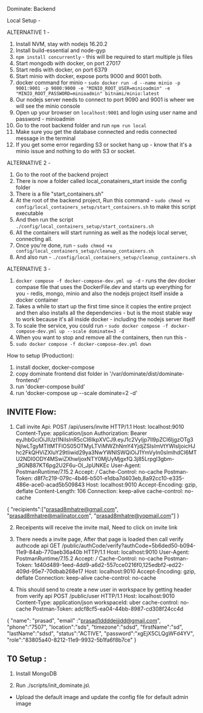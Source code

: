 Dominate: Backend

Local Setup - 

ALTERNATIVE 1 - 
1. Install NVM, stay with nodejs 16.20.2
2. Install build-essential and node-gyp
3. `npm install concurrently` - this will be required to start multiple js files
4. Start mongodb with docker, on port 27017
5. Start redis with docker, on port 6379
6. Start minio with docker, expose ports 9000 and 9001 both.
7. docker command for minio - `sudo docker run -d --name minio -p 9001:9001 -p 9000:9000 -e "MINIO_ROOT_USER=minioadmin" -e "MINIO_ROOT_PASSWORD=minioadmin" bitnami/minio:latest`
8. Our nodejs server needs to connect to port 9090 and 9001 is wheer we will see the minio console
9. Open up your browser on `localhost:9001` and login using user name and password - minioadmin
10. Go to the root backend folder and run `npm run local`
11. Make sure you get the database connected and redis connected message in the terminal
12. If you get some error regarding S3 or socket hang up - know that it's a minio issue and nothing to do with S3 or socket.

ALTERNATIVE 2 - 
1. Go to the root of the backend project
2. There is now a folder called local_conatainers_start inside the config folder
3. There is a file "start_containers.sh"
4. At the root of the backend project, Run this command - `sudo chmod +x config/local_containers_setup/start_containers.sh` to make this script executable
5. And then run the script `./config/local_containers_setup/start_containers.sh`
6. All the containers will start running as well as the nodejs local server, connecting all.
7. Once you're done, run - `sudo chmod +x config/local_containers_setup/cleanup_containers.sh`
8. And also run - `./config/local_containers_setup/cleanup_containers.sh`

ALTERNATIVE 3 - 
1.  `docker compose -f docker-compose-dev.yml up -d` - runs the dev docker compase file that uses the DockerFile.dev and starts up everything for you - redis, mongo, minio and also the nodejs project itself inside a docker container
2. Takes a while to start up the first time since it copies the entire project and then also installs all the dependencies - but is the most stable way to work because it's all inside docker - including the nodejs server itself
3. To scale the service, you could run - `sudo docker compose -f docker-compose-dev.yml up --scale dominate=3 -d`
4. When you want to stop and remove all the containers, then run this - 
5. `sudo docker compose -f docker-compose-dev.yml down`



How to setup (Production):
1. install docker, docker-compose
2. copy dominate frontend dist folder in '/var/dominate/dist/dominate-frontend/'
3. run 'docker-compose build'
3. run 'docker-compose up --scale dominate=2 -d' 



INVITE Flow:
------------------
1. Call invite Api:
POST /api/users/invite HTTP/1.1
Host: localhost:9010
Content-Type: application/json
Authorization: Bearer eyJhbGciOiJIUzI1NiIsInR5cCI6IkpXVCJ9.eyJ1c2VyIjp7Il9pZCI6IjgzOTg3NjIwLTgyMTItMTFlOS05OTMyLTViMWZhNmY4YjdjZSIsImVtYWlsIjoicHJhc2FkQHViZXIuY29tIiwid29ya3NwYWNlSWQiOiJ1YmVyIn0sImlhdCI6MTU2NDI0ODY4MSwiZXhwIjoxNTY0MjUyMjgxfQ.3j85Lrpgl3gbm-_9GNB87KT6pg2U2F6u-Ol_JpUNKEc
User-Agent: PostmanRuntime/7.15.2
Accept: */*
Cache-Control: no-cache
Postman-Token: d8f7c219-079c-4b46-b501-e1dba7d403eb,8a92cc10-e335-486e-ace0-acad5b509843
Host: localhost:9010
Accept-Encoding: gzip, deflate
Content-Length: 106
Connection: keep-alive
cache-control: no-cache

{
	"recipients":["prasad8mhatre@gmail.com", "prasad8mhatre@mailinator.com", "prasad8mhatre@yopmail.com"]
}

2. Receipents will receive the invite mail, Need to click on invite link
3. There needs a invite page, After that page is loaded then call verify authcode api
GET /public/authCode/verify?authCode=5b6ded50-b094-11e9-84ab-770aeb36a40b HTTP/1.1
Host: localhost:9010
User-Agent: PostmanRuntime/7.15.2
Accept: */*
Cache-Control: no-cache
Postman-Token: 1d40d489-1eed-4dd9-a6d2-557cce0216f0,125edbf2-ed22-409d-95e7-70dbab268e17
Host: localhost:9010
Accept-Encoding: gzip, deflate
Connection: keep-alive
cache-control: no-cache

4. This should send to create a new user in workspace by getting header from verify api
POST /public/user HTTP/1.1
Host: localhost:9010
Content-Type: application/json
workspaceId: uber
cache-control: no-cache
Postman-Token: adcf8cf5-ea04-44bb-8987-cd308f24cc4d

{
	"name": "prasad",
	"email" :"prasad1ddddejjjdd@gmail.com",
	"phone":"7507",
	"location":"sds",
	"timezone":"sdsd",
	"firstName":"sd",
	"lastName":"sdsd",
	"status":"ACTIVE",
	"password":"xgEjX5CLQgWFd4YV",
	"role":"83805a40-8212-11e9-9932-5b1fa6f8b7ce"
}



T0 Setup :
------------------

1. Install MongoDB

2. Run ./scripts/init_dominate.js\


- Upload the default image and update the config file for default admin image